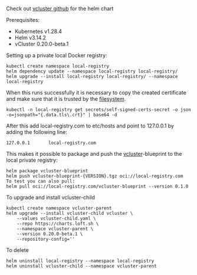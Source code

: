 Check out [vcluster github](https://github.com/loft-sh/vcluster/blob/main/chart/values.yaml) for the helm chart

Prerequisites:
- Kubernetes v1.28.4
- Helm v3.14.2
- vCluster 0.20.0-beta.1

Setting up a private local Docker registry:
```
kubectl create namespace local-registry
helm dependency update --namespace local-registry local-registry/
helm upgrade --install local-registry local-registry/ --namespace local-registry
```
When this runs successfully it is necessary to copy the created certificate and make sure that it is trusted by the [filesystem](https://support.securly.com/hc/en-us/articles/206058318-How-to-install-the-Securly-SSL-certificate-on-Mac-OSX).
```
kubectl -n local-registry get secrets/self-signed-certs-secret -o json -o=jsonpath="{.data.tls\.crt}" | base64 -d
```
After this add local-registry.com to etc/hosts and point to 127.0.0.1 by adding the following line:
```
127.0.0.1       local-registry.com
```

This makes it possible to package and push the [vcluster](https://www.vcluster.com/docs/v0.19/deploying-vclusters/init-charts)-blueprint to the local private registry:
```
helm package vcluster-blueprint
helm push vcluster-blueprint-{VERSION}.tgz oci://local-registry.com
To test you can also pull:
helm pull oci://local-registry.com/vcluster-blueprint --version 0.1.0
```
To upgrade and install vcluster-child
```
kubectl create namespace vcluster-parent
helm upgrade --install vcluster-child vcluster \
    --values vcluster-child.yaml \
    --repo https://charts.loft.sh \
    --namespace vcluster-parent \
    --version 0.20.0-beta.1 \
    --repository-config=''
```
To delete
```
helm uninstall local-registry --namespace local-registry
helm uninstall vcluster-child --namespace vcluster-parent
```